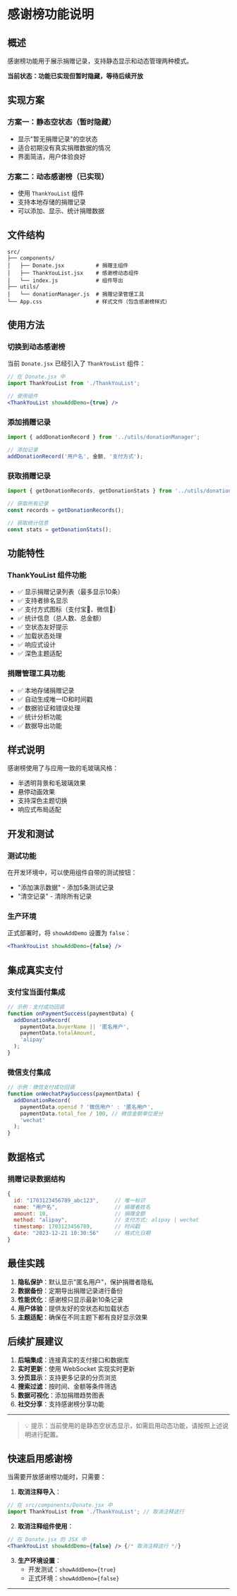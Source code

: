 # 感谢榜功能说明

## 概述

感谢榜功能用于展示捐赠记录，支持静态显示和动态管理两种模式。

**当前状态：功能已实现但暂时隐藏，等待后续开放**

## 实现方案

### 方案一：静态空状态（暂时隐藏）

- 显示"暂无捐赠记录"的空状态
- 适合初期没有真实捐赠数据的情况
- 界面简洁，用户体验良好

### 方案二：动态感谢榜（已实现）
- 使用 `ThankYouList` 组件
- 支持本地存储的捐赠记录
- 可以添加、显示、统计捐赠数据

## 文件结构

```
src/
├── components/
│   ├── Donate.jsx          # 捐赠主组件
│   ├── ThankYouList.jsx    # 感谢榜动态组件
│   └── index.js            # 组件导出
├── utils/
│   └── donationManager.js  # 捐赠记录管理工具
└── App.css                 # 样式文件（包含感谢榜样式）
```

## 使用方法

### 切换到动态感谢榜

当前 `Donate.jsx` 已经引入了 `ThankYouList` 组件：

```jsx
// 在 Donate.jsx 中
import ThankYouList from './ThankYouList';

// 使用组件
<ThankYouList showAddDemo={true} />
```

### 添加捐赠记录

```javascript
import { addDonationRecord } from '../utils/donationManager';

// 添加记录
addDonationRecord('用户名', 金额, '支付方式');
```

### 获取捐赠记录

```javascript
import { getDonationRecords, getDonationStats } from '../utils/donationManager';

// 获取所有记录
const records = getDonationRecords();

// 获取统计信息
const stats = getDonationStats();
```

## 功能特性

### ThankYouList 组件功能
- ✅ 显示捐赠记录列表（最多显示10条）
- ✅ 支持者排名显示
- ✅ 支付方式图标（支付宝💙、微信💚）
- ✅ 统计信息（总人数、总金额）
- ✅ 空状态友好提示
- ✅ 加载状态处理
- ✅ 响应式设计
- ✅ 深色主题适配

### 捐赠管理工具功能
- ✅ 本地存储捐赠记录
- ✅ 自动生成唯一ID和时间戳
- ✅ 数据验证和错误处理
- ✅ 统计分析功能
- ✅ 数据导出功能

## 样式说明

感谢榜使用了与应用一致的毛玻璃风格：
- 半透明背景和毛玻璃效果
- 悬停动画效果
- 支持深色主题切换
- 响应式布局适配

## 开发和测试

### 测试功能
在开发环境中，可以使用组件自带的测试按钮：
- "添加演示数据" - 添加5条测试记录
- "清空记录" - 清除所有记录

### 生产环境
正式部署时，将 `showAddDemo` 设置为 `false`：
```jsx
<ThankYouList showAddDemo={false} />
```

## 集成真实支付

### 支付宝当面付集成
```javascript
// 示例：支付成功回调
function onPaymentSuccess(paymentData) {
  addDonationRecord(
    paymentData.buyerName || '匿名用户',
    paymentData.totalAmount,
    'alipay'
  );
}
```

### 微信支付集成
```javascript
// 示例：微信支付成功回调
function onWechatPaySuccess(paymentData) {
  addDonationRecord(
    paymentData.openid ? '微信用户' : '匿名用户',
    paymentData.total_fee / 100, // 微信金额单位是分
    'wechat'
  );
}
```

## 数据格式

### 捐赠记录数据结构
```javascript
{
  id: "1703123456789_abc123",     // 唯一标识
  name: "用户名",                  // 捐赠者姓名
  amount: 10,                     // 捐赠金额
  method: "alipay",               // 支付方式: alipay | wechat
  timestamp: 1703123456789,       // 时间戳
  date: "2023-12-21 10:30:56"     // 格式化日期
}
```

## 最佳实践

1. **隐私保护**：默认显示"匿名用户"，保护捐赠者隐私
2. **数据备份**：定期导出捐赠记录进行备份
3. **性能优化**：感谢榜只显示最新10条记录
4. **用户体验**：提供友好的空状态和加载状态
5. **主题适配**：确保在不同主题下都有良好显示效果

## 后续扩展建议

1. **后端集成**：连接真实的支付接口和数据库
2. **实时更新**：使用 WebSocket 实现实时更新
3. **分页显示**：支持更多记录的分页浏览
4. **搜索过滤**：按时间、金额等条件筛选
5. **数据可视化**：添加捐赠趋势图表
6. **社交分享**：支持感谢榜分享功能

---

> 💡 提示：当前使用的是静态空状态显示，如需启用动态功能，请按照上述说明进行配置。

## 快速启用感谢榜

当需要开放感谢榜功能时，只需要：

1. **取消注释导入**：
```jsx
// 在 src/components/Donate.jsx 中
import ThankYouList from './ThankYouList'; // 取消注释这行
```

2. **取消注释组件使用**：
```jsx
// 在 Donate.jsx 的 JSX 中
<ThankYouList showAddDemo={false} /> {/* 取消注释这行 */}
```

3. **生产环境设置**：
   - 开发测试：`showAddDemo={true}`
   - 正式环境：`showAddDemo={false}`

---
